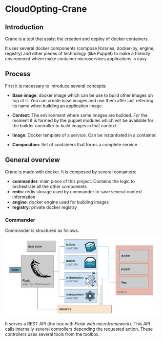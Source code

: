 # CloudOpting-Crane

## Introduction

Crane is a tool that assist the creation and deploy of docker containers.

It uses several docker components (compose libraries, docker-py, engine, registry) and other pieces of technology (like Puppet) to make a friendly environment where make container microservices applications is easy.

## Process

First it is necessary to introduce several concepts:

- __Base image__: docker image which can be use to build other images on top of it. You can create base images and use them after just referring its name when building an application image.

- __Context__: The environment where some images are builded. For the moment it is formed by the puppet modules which will be available for the builder controller to build images in that context.

- __Image__: Docker template of a service. Can be instantiated in a container.

- __Composition__: Set of containers that forms a complete service.

## General overview

Crane is made with docker. It is composed by several containers:
- __commander__: main piece of this project. Contains the logic to orchestrate all the other components
- __redis__: redis storage used by commander to save several context information
- __engine__: docker engine used for building images
- __registry__: private docker registry

### Commander

Commander is structured as follows.

![Commander](/docs/resources/crane.png)

It serves a REST API (the box with _Flask web microframework_). This API calls internally several controllers depending the requested action. These controllers uses several tools from the toolbox.
